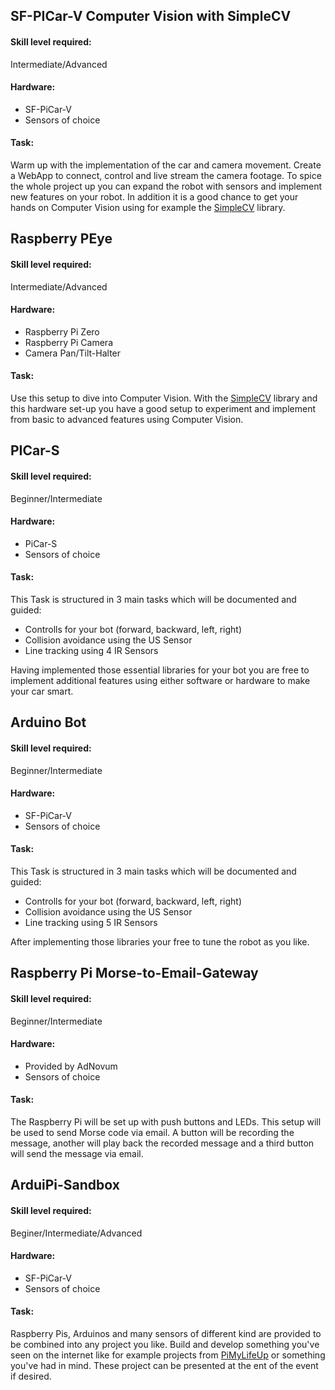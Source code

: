 ## SF-PICar-V Computer Vision with SimpleCV
#### Skill level required:
Intermediate/Advanced

#### Hardware:
* SF-PiCar-V
* Sensors of choice

#### Task:
Warm up with the implementation of the car and camera movement.
Create a WebApp to connect, control and live stream the camera footage.
To spice the whole project up you can expand the robot with sensors and implement
new features on your robot. In addition it is a good chance to get your
hands on Computer Vision using for example the [SimpleCV](http://www.simplecv.org) library.

## Raspberry PEye
#### Skill level required:
Intermediate/Advanced

#### Hardware:
* Raspberry Pi Zero
* Raspberry Pi Camera
* Camera Pan/Tilt-Halter

#### Task:
Use this setup to dive into Computer Vision. With the [SimpleCV](http://www.simplecv.org) library and
this hardware set-up you have a good setup to experiment and implement from basic
to advanced features using Computer Vision.

## PICar-S
#### Skill level required:
Beginner/Intermediate

#### Hardware:
* PiCar-S
* Sensors of choice

#### Task:
This Task is structured in 3 main tasks which will be documented and guided:
* Controlls for your bot (forward, backward, left, right)
* Collision avoidance using the US Sensor
* Line tracking using 4 IR Sensors

Having implemented those essential libraries for your bot you are free to implement
additional features using either software or hardware to make your car smart.


## Arduino Bot
#### Skill level required:
Beginner/Intermediate

#### Hardware:
* SF-PiCar-V
* Sensors of choice


#### Task:
This Task is structured in 3 main tasks which will be documented and guided:
* Controlls for your bot (forward, backward, left, right)
* Collision avoidance using the US Sensor
* Line tracking using 5 IR Sensors

After implementing those libraries your free to tune the robot as you like.


## Raspberry Pi Morse-to-Email-Gateway
#### Skill level required:
Beginner/Intermediate

#### Hardware:
* Provided by AdNovum
* Sensors of choice

#### Task:
The Raspberry Pi will be set up with push buttons and LEDs. This setup will be used
to send Morse code via email. A button will be recording the message, another will
play back the recorded message and a third button will send the message via email.

## ArduiPi-Sandbox
#### Skill level required:
Beginer/Intermediate/Advanced

#### Hardware:
* SF-PiCar-V
* Sensors of choice

#### Task:
Raspberry Pis, Arduinos and many sensors of different kind are provided to be combined
into any project you like. Build and develop something you've seen on the internet like
for example projects from [PiMyLifeUp](https://www.pimylifeup.com) or something you've
had in mind. These project can be presented at the ent of the event if desired.
